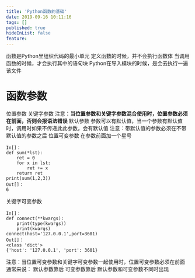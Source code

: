 ```yaml
---
title: 'Python函数的基础'
date: 2019-09-16 10:11:16
tags: []
published: true
hideInList: false
feature: 
---
```

函数是Python里组织代码的最小单元
定义函数的时候，并不会执行函数体
当调用函数的时候，才会执行其中的语句块
Python在导入模块的时候，是会去执行一遍该文件
# 函数参数
位置参数
关键字参数
注意：**当位置参数和关键字参数混合使用时，位置参数必须在前面，否则会报语法错误**
默认参数
参数可以有默认值，当一个参数有默认值时，调用时如果不传递此此参数，会有默认值
注意：带默认值的参数必须在不带默认值的参数之后
位置可变参数
在参数前面加一个星号
```
In[]：
def sum(*lst):
    ret = 0
    for x in lst:
        ret += x
    return ret
print(sum(1,2,3))
Out[]：
6
```
关键字可变参数
```
In[]：
def connect(**kwargs):
    print(type(kwargs))
    print(kwargs)
connect(host='127.0.0.1',port=3601)
Out[]：
<class 'dict'>
{'host': '127.0.0.1', 'port': 3601}
```
注意：当位置可变参数和关键字可变参数一起使用时，位置可变参数必须在前面
通常来说：
默认参数靠后
可变参数靠后
默认参数和可变参数不同时出现















